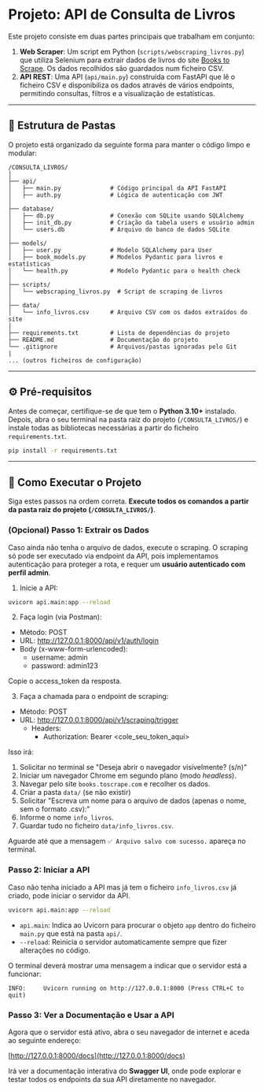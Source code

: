 # Projeto: API de Consulta de Livros

Este projeto consiste em duas partes principais que trabalham em conjunto:

1.  **Web Scraper**: Um script em Python (`scripts/webscraping_livros.py`) que utiliza Selenium para extrair dados de livros do site [Books to Scrape](http://books.toscrape.com). Os dados recolhidos são guardados num ficheiro CSV.
2.  **API REST**: Uma API (`api/main.py`) construída com FastAPI que lê o ficheiro CSV e disponibiliza os dados através de vários endpoints, permitindo consultas, filtros e a visualização de estatísticas.

-----

## 📂 Estrutura de Pastas

O projeto está organizado da seguinte forma para manter o código limpo e modular:

```
/CONSULTA_LIVROS/
│
├── api/
│   ├── main.py              # Código principal da API FastAPI
│   ├── auth.py              # Lógica de autenticação com JWT
│
├── database/
│   ├── db.py                # Conexão com SQLite usando SQLAlchemy
│   ├── init_db.py           # Criação da tabela users e usuário admin
│   └── users.db             # Arquivo do banco de dados SQLite
│
├── models/
│   ├── user.py              # Modelo SQLAlchemy para User
│   ├── book_models.py       # Modelos Pydantic para livros e estatísticas
│   └── health.py            # Modelo Pydantic para o health check
│
├── scripts/
│   └── webscraping_livros.py  # Script de scraping de livros
│
├── data/
│   └── info_livros.csv      # Arquivo CSV com os dados extraídos do site
│
├── requirements.txt         # Lista de dependências do projeto
├── README.md                # Documentação do projeto
└── .gitignore               # Arquivos/pastas ignoradas pelo Git
|
... (outros ficheiros de configuração)
```

-----

## ⚙️ Pré-requisitos

Antes de começar, certifique-se de que tem o **Python 3.10+** instalado. Depois, abra o seu terminal na pasta raiz do projeto (`/CONSULTA_LIVROS/`) e instale todas as bibliotecas necessárias a partir do ficheiro `requirements.txt`.

```bash
pip install -r requirements.txt
```

-----

## 🚀 Como Executar o Projeto

Siga estes passos na ordem correta. **Execute todos os comandos a partir da pasta raiz do projeto (`/CONSULTA_LIVROS/`)**.

### **(Opcional) Passo 1: Extrair os Dados**

Caso ainda não tenha o arquivo de dados, execute o scraping. O scraping só pode ser executado via endpoint da API, pois implementamos autenticação para proteger a rota, e requer um **usuário autenticado com perfil admin**.

1. Inicie a API:
```bash
uvicorn api.main:app --reload
```

2. Faça login (via Postman):
- Método: POST
- URL: http://127.0.0.1:8000/api/v1/auth/login
- Body (x-www-form-urlencoded):
  - username: admin
  - password: admin123

Copie o access_token da resposta.

3. Faça a chamada para o endpoint de scraping:
- Método: POST
- URL: http://127.0.0.1:8000/api/v1/scraping/trigger
  - Headers:
    - Authorization: Bearer <cole_seu_token_aqui>

Isso irá:

1.  Solicitar no terminal se "Deseja abrir o navegador visivelmente? (s/n)"
2.  Iniciar um navegador Chrome em segundo plano (modo *headless*).
3.  Navegar pelo site `books.toscrape.com` e recolher os dados.
4.  Criar a pasta `data/` (se não existir) 
5.  Solicitar "Escreva um nome para o arquivo de dados (apenas o nome, sem o formato .csv):"
6.  Informe o nome `info_livros`.
7.  Guardar tudo no ficheiro `data/info_livros.csv`.

Aguarde até que a mensagem `✅ Arquivo salvo com sucesso.` apareça no terminal.

### **Passo 2: Iniciar a API**

Caso não tenha iniciado a API mas já tem o ficheiro `info_livros.csv` já criado, pode iniciar o servidor da API.

```bash
uvicorn api.main:app --reload
```

  * `api.main`: Indica ao Uvicorn para procurar o objeto `app` dentro do ficheiro `main.py` que está na pasta `api/`.
  * `--reload`: Reinicia o servidor automaticamente sempre que fizer alterações no código.

O terminal deverá mostrar uma mensagem a indicar que o servidor está a funcionar:

```
INFO:     Uvicorn running on http://127.0.0.1:8000 (Press CTRL+C to quit)
```

### **Passo 3: Ver a Documentação e Usar a API**

Agora que o servidor está ativo, abra o seu navegador de internet e aceda ao seguinte endereço:

[http://127.0.0.1:8000/docs](http://127.0.0.1:8000/docs)

Irá ver a documentação interativa do **Swagger UI**, onde pode explorar e testar todos os endpoints da sua API diretamente no navegador.
